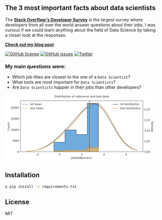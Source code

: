 ## The 3 most important facts about data scientists

The **[Stack Overflow's Developer Survey](https://insights.stackoverflow.com/survey/2019)** is the largest survey where developers from all over the world answer questions about their jobs. I was curious if we could learn anything about the field of Data Science by taking a closer look at the responses.

**[Check out my blog post](https://medium.com/@mail2tippelt/the-3-most-important-facts-about-data-scientists-9bfe41f9ce82)**

[![GitHub license](https://img.shields.io/github/license/StefanTippelt/stack_overflow_developer_survey)](https://github.com/StefanTippelt/stack_overflow_developer_survey/blob/master/LICENSE)
[![GitHub issues](https://img.shields.io/github/issues/StefanTippelt/stack_overflow_developer_survey)](https://github.com/StefanTippelt/stack_overflow_developer_survey/issues)
[![Twitter](https://img.shields.io/twitter/url/https/github.com/StefanTippelt/stack_overflow_developer_survey?style=social)](https://twitter.com/intent/tweet?text=Wow:&url=https%3A%2F%2Fgithub.com%2FStefanTippelt%2Fstack_overflow_developer_survey)

### My main questions were:
- Which job titles are closest to the one of a `Data Scientist`?
- What tools are most important for `Data Scientists`?
- Are `Data Scientists` happier in their jobs than other developers?

![T-test](/images/t_test.png)


## Installation
```sh
$ pip install -r requirements.txt
```

## License
MIT
